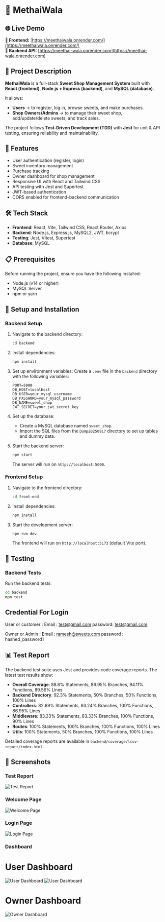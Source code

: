 # 🍬 MethaiWala

## 🌐 Live Demo

**🚀 Frontend:** [https://meethaiwala.onrender.com/](https://meethaiwala.onrender.com/)  
**🔧 Backend API:** [https://meethai-wala.onrender.com](https://meethai-wala.onrender.com)

## 📌 Project Description

**MethaiWala** is a full-stack **Sweet Shop Management System** built with **React (frontend)**, **Node.js + Express (backend)**, and **MySQL (database)**.

It allows:

* **Users** → to register, log in, browse sweets, and make purchases.
* **Shop Owners/Admins** → to manage their sweet shop, add/update/delete sweets, and track sales.

The project follows **Test-Driven Development (TDD)** with **Jest** for unit & API testing, ensuring reliability and maintainability.

## 🚀 Features

- User authentication (register, login)
- Sweet inventory management
- Purchase tracking
- Owner dashboard for shop management
- Responsive UI with React and Tailwind CSS
- API testing with Jest and Supertest
- JWT-based authentication
- CORS enabled for frontend-backend communication

## 🛠️ Tech Stack

- **Frontend**: React, Vite, Tailwind CSS, React Router, Axios
- **Backend**: Node.js, Express.js, MySQL2, JWT, bcrypt
- **Testing**: Jest, Vitest, Supertest
- **Database**: MySQL

## 📋 Prerequisites

Before running the project, ensure you have the following installed:

- Node.js (v14 or higher)
- MySQL Server
- npm or yarn

## 🔧 Setup and Installation

### Backend Setup

1. Navigate to the backend directory:
   ```bash
   cd backend
   ```

2. Install dependencies:
   ```bash
   npm install
   ```

3. Set up environment variables:
   Create a `.env` file in the `backend` directory with the following variables:
   ```
   PORT=5000
   DB_HOST=localhost
   DB_USER=your_mysql_username
   DB_PASSWORD=your_mysql_password
   DB_NAME=sweet_shop
   JWT_SECRET=your_jwt_secret_key
   ```

4. Set up the database:
   - Create a MySQL database named `sweet_shop`.
   - Import the SQL files from the `Dump20250917` directory to set up tables and dummy data.

5. Start the backend server:
   ```bash
   npm start
   ```
   The server will run on `http://localhost:5000`.

### Frontend Setup

1. Navigate to the frontend directory:
   ```bash
   cd front-end
   ```

2. Install dependencies:
   ```bash
   npm install
   ```

3. Start the development server:
   ```bash
   npm run dev
   ```
   The frontend will run on `http://localhost:5173` (default Vite port).

## 🧪 Testing

### Backend Tests

Run the backend tests:
```bash
cd backend
npm test
```

## Credential For Login

User or customer : 
Email : test@gmail.com
password: test@gmail.com

Owner or Admin :
Email : ramesh@sweets.com
password : hashed_password1

## 📊 Test Report

The backend test suite uses Jest and provides code coverage reports. The latest test results show:

- **Overall Coverage**: 88.6% Statements, 86.95% Branches, 94.11% Functions, 89.56% Lines
- **Backend Directory**: 92.3% Statements, 50% Branches, 50% Functions, 100% Lines
- **Controllers**: 82.89% Statements, 93.24% Branches, 100% Functions, 86.95% Lines
- **Middleware**: 83.33% Statements, 83.33% Branches, 100% Functions, 90% Lines
- **Routes**: 100% Statements, 100% Branches, 100% Functions, 100% Lines
- **Utils**: 100% Statements, 50% Branches, 100% Functions, 100% Lines

Detailed coverage reports are available in `backend/coverage/lcov-report/index.html`.

## 📸 Screenshots

### Test Report
![Test Report](front-end/public/test_report.png)
### Welcome Page
![Welcome Page](front-end/public/welcomepage.png)

### Login Page
![Login Page](front-end/public/loginpage.png)

### Dashboard
# User Dashboard
![User Dashboard](front-end/public/userDashboard.png)
![User Dashboard](front-end/public/userDashboard1.png)

# Owner Dashboard
![Owner Dashboard](front-end/public/ownerDashboard.png)


